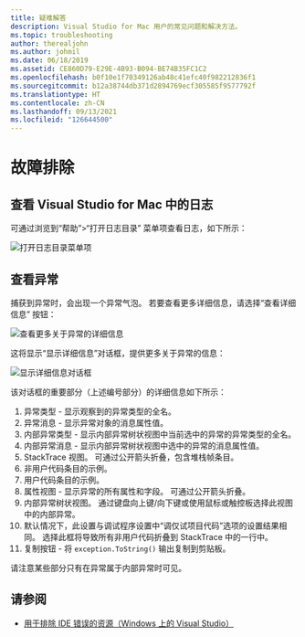 ```yaml
---
title: 疑难解答
description: Visual Studio for Mac 用户的常见问题和解决方法。
ms.topic: troubleshooting
author: therealjohn
ms.author: johmil
ms.date: 06/18/2019
ms.assetid: CE860D79-E29E-4B93-B094-BE74B35FC1C2
ms.openlocfilehash: b0f10e1f70349126ab48c41efc40f982212836f1
ms.sourcegitcommit: b12a38744db371d2894769ecf305585f9577792f
ms.translationtype: HT
ms.contentlocale: zh-CN
ms.lasthandoff: 09/13/2021
ms.locfileid: "126644500"
---
```

# <a name="troubleshooting"></a>故障排除

## <a name="viewing-logs-in-visual-studio-for-mac"></a>查看 Visual Studio for Mac 中的日志

可通过浏览到“帮助”>“打开日志目录” 菜单项查看日志，如下所示：

![打开日志目录菜单项](media/troubleshooting-image1.png)

## <a name="viewing-exceptions"></a>查看异常

捕获到异常时，会出现一个异常气泡。 若要查看更多详细信息，请选择“查看详细信息” 按钮：

![查看更多关于异常的详细信息](media/troubleshooting-image2.png)

这将显示“显示详细信息”对话框，提供更多关于异常的信息：

![显示详细信息对话框](media/troubleshooting-image3.png)

该对话框的重要部分（上述编号部分）的详细信息如下所示：

1. 异常类型 - 显示观察到的异常类型的全名。
2. 异常消息 - 显示异常对象的消息属性值。
3. 内部异常类型 - 显示内部异常树状视图中当前选中的异常的异常类型的全名。
4. 内部异常消息 - 显示内部异常树状视图中选中的异常的消息属性值。
5. StackTrace 视图。 可通过公开箭头折叠，包含堆栈帧条目。
6. 非用户代码条目的示例。
7. 用户代码条目的示例。
8. 属性视图 - 显示异常的所有属性和字段。 可通过公开箭头折叠。
9. 内部异常树状视图。 通过键盘向上键/向下键或使用鼠标或触控板选择此视图中的内部异常。
10. 默认情况下，此设置与调试程序设置中“调仅试项目代码”选项的设置结果相同。 选择此框将导致所有非用户代码折叠到 StackTrace 中的一行中。
11. 复制按钮 - 将 `exception.ToString()` 输出复制到剪贴板。

请注意某些部分只有在异常属于内部异常时可见。

## <a name="see-also"></a>请参阅

- [用于排除 IDE 错误的资源（Windows 上的 Visual Studio）](/visualstudio/ide/reference/resources-for-troubleshooting-integrated-development-environment-errors)